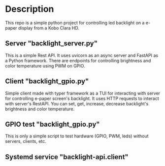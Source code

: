# Description
This repo is a simple python project for controlling led backlight on a e-paper display from a Kobo Clara HD.

## Server "backlight_server.py" 
This is a simple Rest API. It uses uvicorn as an async server and FastAPI as a Python framework.
There are endpoints for controlling brightness and color temperature using PWM on GPIO.

## Client "backlight_gpio.py"
Simple client made with typer framework as a TUI for interacting with server for controlling e-paper screen's backlight.
It uses HTTP requests to interact with server's RestAPI.
You can set, get, increase, decrease backlight's brightness and color temperature.

## GPIO test "backlight_gpio.py"
This is only a simple script to test hardware (GPIO, PWM, leds) without servers, clients, etc.

## Systemd service "backlight-api.client"
